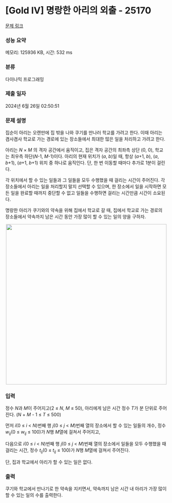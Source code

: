 # [Gold IV] 명랑한 아리의 외출 - 25170 

[문제 링크](https://www.acmicpc.net/problem/25170) 

### 성능 요약

메모리: 125936 KB, 시간: 532 ms

### 분류

다이나믹 프로그래밍

### 제출 일자

2024년 6월 26일 02:50:51

### 문제 설명

<p>집순이 아리는 오랜만에 집 밖을 나와 쿠기를 만나러 학교를 가려고 한다. 이때 아리는 겸사겸사 학교로 가는 경로에 있는 장소들에서 최대한 많은 일을 처리하고 가려고 한다.</p>

<p>아리는 <em>N</em> × <em>M</em> 의 격자 공간에서 움직이고, 집은 격자 공간의 최좌측 상단 (0, 0), 학교는 최우측 하단(<em>N</em>-1, <em>M</em>-1)이다. 아리의 현재 위치가 (<em>a</em>, <em>b</em>)일 때, 항상 (<em>a</em>+1, <em>b</em>), (<em>a</em>, <em>b</em>+1), (<em>a</em>+1, <em>b</em>+1) 위치 중 하나로 움직인다. 단, 한 번 이동할 때마다 추가로 1분이 걸린다.</p>

<p>각 위치에서 할 수 있는 일들과 그 일들을 모두 수행했을 때 걸리는 시간이 주어진다. 각 장소들에서 아리는 일을 처리할지 말지 선택할 수 있으며, 한 장소에서 일을 시작하면 모든 일을 완료할 때까지 중단할 수 없고 일들을 수행하면 걸리는 시간만큼 시간이 소요된다.</p>

<p>명랑한 아리가 쿠기와의 약속을 위해 집에서 학교로 갈 때, 집에서 학교로 가는 경로의 장소들에서 약속까지 남은 시간 동안 가장 많이 할 수 있는 일의 양을 구하자.</p>

<p style="text-align: center;"><img alt="" src="" width="500px"></p>

### 입력 

 <p>정수 <em>N</em>과 <em>M</em>이 주어지고(2 ≤ <em>N</em>, <em>M</em> ≤ 50), 아리에게 남은 시간 정수 <em>T</em>가 분 단위로 주어진다. (<em>N</em> + <em>M</em> - 1 ≤ <em>T</em> ≤ 500)</p>

<p>먼저 <em>i</em>(0 ≤ <em>i</em> < <em>N</em>)번째 행 <em>j</em>(0 ≤ <em>j</em> < <em>M</em>)번째 열의 장소에서 할 수 있는 일들의 개수, 정수 <em>w<sub>ij</sub></em>(0 ≤ <em>w<sub>ij</sub></em> ≤ 100)가 <em>N</em>행 <em>M</em>열에 걸쳐서 주어지고,</p>

<p>다음으로 <em>i</em>(0 ≤ <em>i</em> < <em>N</em>)번째 행 <em>j</em>(0 ≤ <em>j</em> < <em>M</em>)번째 열의 장소에서 일들을 모두 수행했을 때 걸리는 시간, 정수 <em>t<sub>ij</sub></em>(0 ≤ <em>t<sub>ij</sub></em> ≤ 100)가 <em>N</em>행 <em>M</em>열에 걸쳐서 주어진다.</p>

<p>단, 집과 학교에서 아리가 할 수 있는 일은 없다.</p>

### 출력 

 <p>쿠기와 학교에서 만나기로 한 약속을 지키면서, 약속까지 남은 시간 내 아리가 가장 많이 할 수 있는 일의 수를 출력한다.</p>

